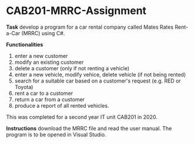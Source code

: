 # CAB201-MRRC-Assignment
**Task** develop a program for a car rental company called Mates Rates Rent-a-Car (MRRC) using C#. 

**Functionalities** 
1) enter a new customer
2) modify an existing customer
3) delete a customer (only if not renting a vehicle)
4) enter a new vehicle, modify vehice, delete vehicle (if not being rented)
5) search for a suitable car based on a customer's request (e.g. RED or Toyota)
6) rent a car to a customer
7) return a car from a customer
8) produce a report of all rented vehicles. 

This was completed for a second year IT unit CAB201 in 2020. 

**Instructions** download the MRRC file and read the user manual. The program is to be opened in Visual Studio. 
